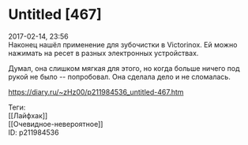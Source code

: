 Untitled [467]
===============

   
 2017-02-14, 23:56   
  Наконец нашёл применение для зубочистки в Victorinox. Ей можно нажимать на ресет в разных электронных устройствах.   
   
 Думал, она слишком мягкая для этого, но когда больше ничего под рукой не было -- попробовал. Она сделала дело и не сломалась.   
    
 <https://diary.ru/~zHz00/p211984536_untitled-467.htm>   
   
 Теги:   
 [[Лайфхак]]   
 [[Очевидное-невероятное]]   
 ID: p211984536